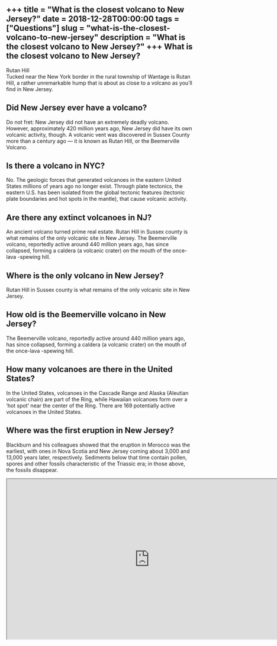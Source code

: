 +++
title = "What is the closest volcano to New Jersey?"
date = 2018-12-28T00:00:00
tags = ["Questions"]
slug = "what-is-the-closest-volcano-to-new-jersey"
description = "What is the closest volcano to New Jersey?"
+++
What is the closest volcano to New Jersey?
------------------------------------------

Rutan Hill  
Tucked near the New York border in the rural township of Wantage is Rutan Hill, a rather unremarkable hump that is about as close to a volcano as you’ll find in New Jersey.

Did New Jersey ever have a volcano?
-----------------------------------

Do not fret: New Jersey did not have an extremely deadly volcano. However, approximately 420 million years ago, New Jersey did have its own volcanic activity, though. A volcanic vent was discovered in Sussex County more than a century ago — it is known as Rutan Hill, or the Beemerville Volcano.

Is there a volcano in NYC?
--------------------------

No. The geologic forces that generated volcanoes in the eastern United States millions of years ago no longer exist. Through plate tectonics, the eastern U.S. has been isolated from the global tectonic features (tectonic plate boundaries and hot spots in the mantle), that cause volcanic activity.

Are there any extinct volcanoes in NJ?
--------------------------------------

An ancient volcano turned prime real estate. Rutan Hill in Sussex county is what remains of the only volcanic site in New Jersey. The Beemerville volcano, reportedly active around 440 million years ago, has since collapsed, forming a caldera (a volcanic crater) on the mouth of the once-lava -spewing hill.

Where is the only volcano in New Jersey?
----------------------------------------

Rutan Hill in Sussex county is what remains of the only volcanic site in New Jersey.

How old is the Beemerville volcano in New Jersey?
-------------------------------------------------

The Beemerville volcano, reportedly active around 440 million years ago, has since collapsed, forming a caldera (a volcanic crater) on the mouth of the once-lava -spewing hill.

How many volcanoes are there in the United States?
--------------------------------------------------

In the United States, volcanoes in the Cascade Range and Alaska (Aleutian volcanic chain) are part of the Ring, while Hawaiian volcanoes form over a ‘hot spot’ near the center of the Ring. There are 169 potentially active volcanoes in the United States.

Where was the first eruption in New Jersey?
-------------------------------------------

Blackburn and his colleagues showed that the eruption in Morocco was the earliest, with ones in Nova Scotia and New Jersey coming about 3,000 and 13,000 years later, respectively. Sediments below that time contain pollen, spores and other fossils characteristic of the Triassic era; in those above, the fossils disappear.

<iframe allow="accelerometer; autoplay; clipboard-write; encrypted-media; gyroscope; picture-in-picture" allowfullscreen="" class="__youtube_prefs__  epyt-is-override  no-lazyload" data-no-lazy="1" data-origheight="433" data-origwidth="770" data-skipgform_ajax_framebjll="" height="433" id="_ytid_14909" loading="lazy" src="https://www.youtube.com/embed/ViDApGmTFmE?enablejsapi=1&autoplay=0&cc_load_policy=0&cc_lang_pref=&iv_load_policy=1&loop=0&modestbranding=0&rel=1&fs=1&playsinline=0&autohide=2&theme=dark&color=red&controls=1&" title="YouTube player" width="770"></iframe>